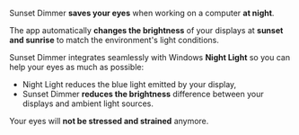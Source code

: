 Sunset Dimmer **saves your eyes** when working on a computer **at night**.

The app automatically **changes the brightness** of your displays at **sunset and sunrise** to match the environment's light conditions. 

Sunset Dimmer integrates seamlessly with Windows **Night Light** so you can help your eyes as much as possible:

- Night Light reduces the blue light emitted by your display, 
- Sunset Dimmer **reduces the brightness** difference between your displays and ambient light sources. 

Your eyes will **not be stressed and strained** anymore.

